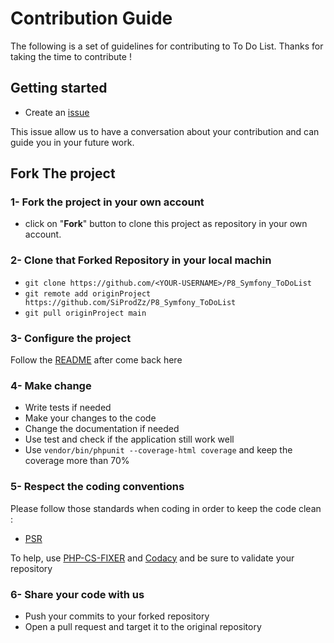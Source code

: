 # Contribution Guide
The following is a set of guidelines for contributing to To Do List. Thanks for taking the time to contribute !

## Getting started

- Create an [issue](https://github.com/SiProdZz/P8_Symfony_ToDoList/issues/new) 

This issue allow us to have a conversation about your contribution and can guide you in your future work.

## Fork The project

### 1- Fork the project in your own account
- click on "__Fork__" button to clone this project as repository in your own account.

### 2- Clone that Forked Repository in your local machin

- ```git clone https://github.com/<YOUR-USERNAME>/P8_Symfony_ToDoList ```
- ```git remote add originProject https://github.com/SiProdZz/P8_Symfony_ToDoList```
- ```git pull originProject main```

### 3- Configure the project
Follow the [README](https://github.com/SiProdZz/P8_Symfony_ToDoList/blob/main/README.md) after come back here

### 4- Make change

- Write tests if needed
- Make your changes to the code
- Change the documentation if needed
- Use test and check if the application still work well
- Use ```vendor/bin/phpunit --coverage-html coverage``` and keep the coverage more than 70%

### 5- Respect the coding conventions

Please follow those standards when coding in order to keep the code clean :

- [PSR](https://www.php-fig.org/psr/)

To help, use [PHP-CS-FIXER](https://packagist.org/packages/friendsofphp/php-cs-fixer) and [Codacy](https://www.codacy.com/) and be sure to validate your repository


### 6- Share your code with us
- Push your commits to your forked repository
- Open a pull request and target it to the original repository